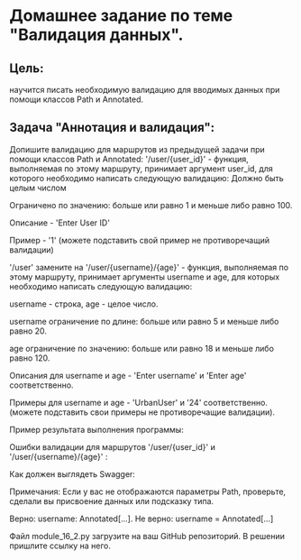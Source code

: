 # Домашнее задание по теме "Валидация данных".
## Цель: 
научится писать необходимую валидацию для вводимых данных при помощи классов Path и Annotated.

## Задача "Аннотация и валидация":
Допишите валидацию для маршрутов из предыдущей задачи при помощи классов Path и Annotated:
'/user/{user_id}' - функция, выполняемая по этому маршруту, принимает аргумент user_id, для которого необходимо написать следующую валидацию:
Должно быть целым числом

Ограничено по значению: больше или равно 1 и меньше либо равно 100.

Описание - 'Enter User ID'

Пример - '1' (можете подставить свой пример не противоречащий валидации)

'/user' замените на '/user/{username}/{age}' - функция, выполняемая по этому маршруту, принимает аргументы username и age, для которых необходимо написать следующую валидацию:

username - строка, age - целое число.

username ограничение по длине: больше или равно 5 и меньше либо равно 20.

age ограничение по значению: больше или равно 18 и меньше либо равно 120.

Описания для username и age - 'Enter username' и 'Enter age' соответственно.

Примеры для username и age - 'UrbanUser' и '24' соответственно. (можете подставить свои примеры не противоречащие валидации).

Пример результата выполнения программы:

Ошибки валидации для маршрутов '/user/{user_id}' и '/user/{username}/{age}' :

Как должен выглядеть Swagger:



Примечания:
Если у вас не отображаются параметры Path, проверьте, сделали вы присвоение данных или подсказку типа. 

Верно: username: Annotated[...]. Не верно: username = Annotated[...]

Файл module_16_2.py загрузите на ваш GitHub репозиторий. В решении пришлите ссылку на него.
